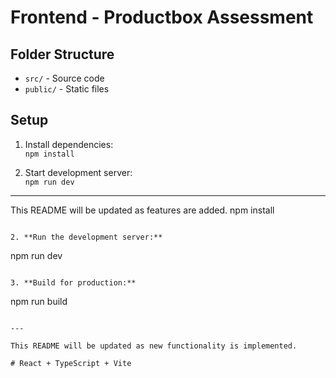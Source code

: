 # Frontend - Productbox Assessment

## Folder Structure

- `src/` - Source code
- `public/` - Static files

## Setup

1. Install dependencies:  
   `npm install`

2. Start development server:  
   `npm run dev`

---

This README will be updated as features are added.
npm install

```

2. **Run the development server:**
```

npm run dev

```

3. **Build for production:**
```

npm run build

```

---

This README will be updated as new functionality is implemented.

# React + TypeScript + Vite
```
